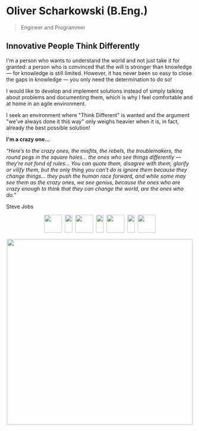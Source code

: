 # Oliver Scharkowski (B.Eng.)
> Engineer and Programmer
## Innovative People Think Differently

I'm a person who wants to understand the world and not just take it for granted: a person who is convinced that the will is stronger than knowledge — for knowledge is still limited. However, it has never been so easy to close the gaps in knowledge — you only need the determination to do so!

I would like to develop and implement solutions instead of simply talking about problems and documenting them, which is why I feel comfortable and at home in an agile environment.

I seek an environment where "Think Different" is wanted and the argument "we've always done it this way" only weighs heavier when it is, in fact, already the best possible solution!

**I'm a crazy one...**

*"Here’s to the crazy ones, the misfits, the rebels, the troublemakers, the round pegs in the square holes… the ones who see things differently — they’re not fond of rules… You can quote them, disagree with them, glorify or vilify them, but the only thing you can’t do is ignore them because they change things… they push the human race forward, and while some may see them as the crazy ones, we see genius, because the ones who are crazy enough to think that they can change the world, are the ones who do."*

Steve Jobs

<p align="center">
    <a href="https://oscharko.de" target="_blank"><img src="https://oscharko.de/img/git/oscharko.svg" width="48"></a>
  <span>&nbsp;<img src="https://oscharko.de/img/git/line.svg" height="48" width="20">&nbsp;</span>
  <a href="https://oscharko.me/linkedin" target="_blank"><img src="https://oscharko.de/img/git/linkedin.svg" width="48"></a>
  <span>&nbsp;<img src="https://oscharko.de/img/git/line.svg" height="48" width="20">&nbsp;</span>
  <a href="https://oscharko.me/xing" target="_blank"><img src="https://oscharko.de/img/git/xing.svg" width="48"></a>
  <span>&nbsp;<img src="https://oscharko.de/img/git/line.svg" height="48" width="20">&nbsp;</span>
  <a href="https://oscharko.me/leet-code" target="_blank"><img src="https://oscharko.de/img/git/leetcode.svg" width="48"></a>
</p>

<p align="center">
  <a href="https://oscharko.me/schedule" target="_blank"><img src="https://oscharko.de/img/git/calendar.svg" width="500"></a>
</p>
